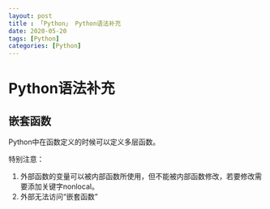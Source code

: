 ```yaml
---
layout: post
title : 「Python」 Python语法补充
date: 2020-05-20
tags: [Python]
categories: [Python]
---
```

# Python语法补充

## 嵌套函数

Python中在函数定义的时候可以定义多层函数。

特别注意：

1. 外部函数的变量可以被内部函数所使用，但不能被内部函数修改，若要修改需要添加关键字nonlocal。
2. 外部无法访问“嵌套函数”